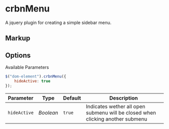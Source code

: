 # crbnMenu
A jquery plugin for creating a simple sidebar menu.

## Markup


## Options

Available Parameters

```javascript
$("dom-element").crbnMenu({
	hideActive: true
});
```

Parameter			| Type				| Default		| Description
---						| ---					| ---				| ---
`hideActive`	| *Boolean*		| `true`		| Indicates wether all open submenu will be closed when clicking another submenu
